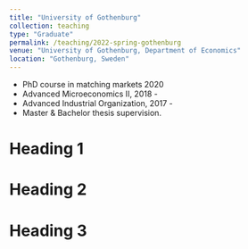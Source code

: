 ```yaml
---
title: "University of Gothenburg"
collection: teaching
type: "Graduate"
permalink: /teaching/2022-spring-gothenburg
venue: "University of Gothenburg, Department of Economics"
location: "Gothenburg, Sweden"
---
```


* PhD course in matching markets 2020
* Advanced Microeconomics II, 2018 -
* Advanced Industrial Organization, 2017 -
* Master & Bachelor thesis supervision.

Heading 1
======

Heading 2
======

Heading 3
======
